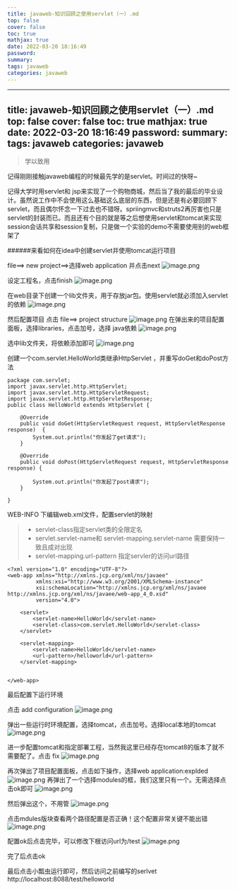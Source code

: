 ```yaml
---
title: javaweb-知识回顾之使用servlet（一）.md
top: false
cover: false
toc: true
mathjax: true
date: 2022-03-20 18:16:49
password:
summary:
tags: javaweb
categories: javaweb
---
```

---
title: javaweb-知识回顾之使用servlet（一）.md
top: false
cover: false
toc: true
mathjax: true
date: 2022-03-20 18:16:49
password:
summary:
tags: javaweb
categories: javaweb
---
> 学以致用

记得刚刚接触javaweb编程的时候最先学的是servlet。时间过的快呀~

记得大学时用servlet和 jsp来实现了一个购物商城，然后当了我的最后的毕业设计。虽然说工作中不会使用这么基础这么底层的东西，但是还是有必要回顾下servlet，而且偶尔怀念一下过去也不错呀。spriingmvc和struts2再厉害也只是servlet的封装而已。而且还有个目的就是等之后想使用servlet和tomcat来实现session会话共享和session复制，只是做一个实验的demo不需要使用别的web框架了


######来看如何在idea中创建servlet并使用tomcat运行项目

file==> new  project==>选择web application 并点击next
![image.png](https://upload-images.jianshu.io/upload_images/13965490-16eb299342a2cfd6.png?imageMogr2/auto-orient/strip%7CimageView2/2/w/1240)

设定工程名，点击finish
![image.png](https://upload-images.jianshu.io/upload_images/13965490-86d844f3d8894094.png?imageMogr2/auto-orient/strip%7CimageView2/2/w/1240)

在web目录下创建一个lib文件夹，用于存放jar包。使用servlet就必须加入servlet的依赖
![image.png](https://upload-images.jianshu.io/upload_images/13965490-cf915e436c5f47cc.png?imageMogr2/auto-orient/strip%7CimageView2/2/w/1240)

然后配置项目 点击 file==> project structure
![image.png](https://upload-images.jianshu.io/upload_images/13965490-55797e226246cae4.png?imageMogr2/auto-orient/strip%7CimageView2/2/w/1240)
在弹出来的项目配置面板，选择libraries，点击加号，选择 java依赖
![image.png](https://upload-images.jianshu.io/upload_images/13965490-2dc8c01aca599dc7.png?imageMogr2/auto-orient/strip%7CimageView2/2/w/1240)

选中lib文件夹，将依赖添加即可
![image.png](https://upload-images.jianshu.io/upload_images/13965490-330b2b708c948ac2.png?imageMogr2/auto-orient/strip%7CimageView2/2/w/1240)


创建一个com.servlet.HelloWorld类继承HttpServlet ，并重写doGet和doPost方法
~~~
package com.servlet;
import javax.servlet.http.HttpServlet;
import javax.servlet.http.HttpServletRequest;
import javax.servlet.http.HttpServletResponse;
public class HelloWorld extends HttpServlet {

    @Override
    public void doGet(HttpServletRequest request, HttpServletResponse response)  {
        System.out.println("你发起了get请求");
    }

    @Override
    public void doPost(HttpServletRequest request, HttpServletResponse response) {

        System.out.println("你发起了post请求");
    }

}

~~~



WEB-INFO 下编辑web.xml文件，配置servlet的映射
>- servlet-class指定servlet类的全限定名
>- servlet.servlet-name和 servlet-mapping.servlet-name 需要保持一致且成对出现
>- servlet-mapping.url-pattern 指定servler的访问url路径
~~~
<?xml version="1.0" encoding="UTF-8"?>
<web-app xmlns="http://xmlns.jcp.org/xml/ns/javaee"
         xmlns:xsi="http://www.w3.org/2001/XMLSchema-instance"
         xsi:schemaLocation="http://xmlns.jcp.org/xml/ns/javaee http://xmlns.jcp.org/xml/ns/javaee/web-app_4_0.xsd"
         version="4.0">

    <servlet>
        <servlet-name>HelloWorld</servlet-name>
        <servlet-class>com.servlet.HelloWorld</servlet-class>
    </servlet>

    <servlet-mapping>
        <servlet-name>HelloWorld</servlet-name>
        <url-pattern>/helloworld</url-pattern>
    </servlet-mapping>


</web-app>
~~~

最后配置下运行环境

点击 add configuration 
![image.png](https://upload-images.jianshu.io/upload_images/13965490-b85b0726fb1bc904.png?imageMogr2/auto-orient/strip%7CimageView2/2/w/1240)

弹出一些运行时环境配置，选择tomcat，点击加号。选择local本地的tomcat
![image.png](https://upload-images.jianshu.io/upload_images/13965490-d739bfb384e39112.png?imageMogr2/auto-orient/strip%7CimageView2/2/w/1240)

进一步配置tomcat和指定部署工程，当然我这里已经存在tomcat8的版本了就不需要配了。点击 fix
![image.png](https://upload-images.jianshu.io/upload_images/13965490-fa5432e32c657c6b.png?imageMogr2/auto-orient/strip%7CimageView2/2/w/1240)

再次弹出了项目配置面板，点击如下操作，选择web application:explded
![image.png](https://upload-images.jianshu.io/upload_images/13965490-c688f18f2868eb9a.png?imageMogr2/auto-orient/strip%7CimageView2/2/w/1240)
 再弹出了一个选择modules的框，我们这里只有一个。无需选择点击ok即可
![image.png](https://upload-images.jianshu.io/upload_images/13965490-9db9f9df495a264f.png?imageMogr2/auto-orient/strip%7CimageView2/2/w/1240)

然后弹出这个，不用管
![image.png](https://upload-images.jianshu.io/upload_images/13965490-6d12fec365e3bdf0.png?imageMogr2/auto-orient/strip%7CimageView2/2/w/1240)

点击mdules版块查看两个路径配置是否正确！这个配置非常关键不能出错
![image.png](https://upload-images.jianshu.io/upload_images/13965490-a417ff7f33a0c35e.png?imageMogr2/auto-orient/strip%7CimageView2/2/w/1240)

配置ok后点击完毕，可以修改下根访问url为/test
![image.png](https://upload-images.jianshu.io/upload_images/13965490-fbfe9dbe227023d4.png?imageMogr2/auto-orient/strip%7CimageView2/2/w/1240)

完了后点击ok

最后点击小瓢虫运行即可，然后访问之前编写的serlvet
http://localhost:8088/test/helloworld
